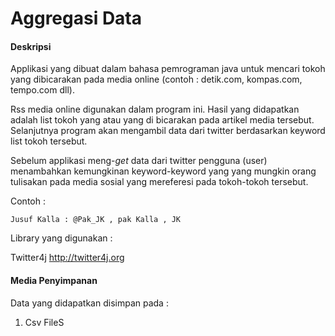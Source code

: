 # Aggregasi Data

#### Deskripsi
Applikasi yang dibuat dalam bahasa pemrograman java untuk mencari tokoh yang dibicarakan pada media online (contoh : detik.com, kompas.com, tempo.com dll). 

Rss media online digunakan dalam program ini. Hasil yang didapatkan adalah list tokoh yang atau yang di bicarakan pada artikel media tersebut. Selanjutnya program akan mengambil data dari twitter berdasarkan keyword list tokoh tersebut.

Sebelum applikasi meng-*get* data dari twitter pengguna (user) menambahkan kemungkinan keyword-keyword yang yang mungkin orang tulisakan pada media sosial yang mereferesi pada tokoh-tokoh tersebut.

Contoh :

```
Jusuf Kalla : @Pak_JK , pak Kalla , JK
```

Library yang digunakan :

Twitter4j  <a href="twitter4j.org"> http://twitter4j.org</a>

#### Media Penyimpanan

Data yang didapatkan disimpan pada :

1. Csv FileS

